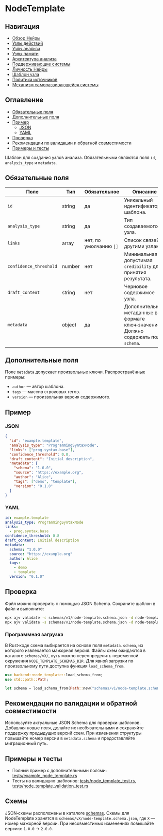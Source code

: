 # NodeTemplate

## Навигация
- [Обзор Нейры](README.md)
- [Узлы действий](action-nodes.md)
- [Узлы анализа](analysis-nodes.md)
- [Узлы памяти](memory-nodes.md)
- [Архитектура анализа](analysis-architecture.md)
- [Поддерживающие системы](support-systems.md)
- [Личность Нейры](personality.md)
- [Шаблон узла](node-template.md)
- [Политика источников](source-policy.md)
- [Механизм саморазвивающейся системы](self-updating-system.md)

## Оглавление
- [Обязательные поля](#обязательные-поля)
- [Дополнительные поля](#дополнительные-поля)
- [Пример](#пример)
  - [JSON](#json)
  - [YAML](#yaml)
- [Проверка](#проверка)
- [Рекомендации по валидации и обратной совместимости](#рекомендации-по-валидации-и-обратной-совместимости)
- [Примеры и тесты](#примеры-и-тесты)


Шаблон для создания узлов анализа. Обязательными являются поля `id`, `analysis_type` и `metadata`.

## Обязательные поля

| Поле | Тип | Обязательное | Описание |
| --- | --- | --- | --- |
| `id` | string | да | Уникальный идентификатор шаблона. |
| `analysis_type` | string | да | Тип создаваемого узла. |
| `links` | array<string> | нет, по умолчанию `[]` | Список связей с другими узлами. |
| `confidence_threshold` | number | нет | Минимальная допустимая `credibility` для принятия результата. |
| `draft_content` | string | нет | Черновое содержимое узла. |
| `metadata` | object | да | Дополнительные метаданные в формате ключ‑значение. Должно содержать поле `schema`. |

## Дополнительные поля

Поле `metadata` допускает произвольные ключи. Распространённые примеры:

- `author` — автор шаблона.
- `tags` — массив строковых тегов.
- `version` — произвольная версия содержимого.

## Пример

### JSON

```json
{
  "id": "example.template",
  "analysis_type": "ProgrammingSyntaxNode",
  "links": ["prog.syntax.base"],
  "confidence_threshold": 0.8,
  "draft_content": "Initial description",
  "metadata": {
    "schema": "1.0.0",
    "source": "https://example.org",
    "author": "Alice",
    "tags": ["demo", "template"],
    "version": "0.1.0"
  }
}
```

### YAML

```yaml
id: example.template
analysis_type: ProgrammingSyntaxNode
links:
  - prog.syntax.base
confidence_threshold: 0.8
draft_content: Initial description
metadata:
  schema: "1.0.0"
  source: "https://example.org"
  author: Alice
  tags:
    - demo
    - template
  version: "0.1.0"
```

## Проверка

Файл можно проверить с помощью JSON Schema. Сохраните шаблон в файл и выполните:

```bash
npx ajv validate -s schemas/v1/node-template.schema.json -d node-template.json
npx ajv validate -s schemas/v1/node-template.schema.json -d node-template.yaml
```

### Программная загрузка

В Rust‑коде схема выбирается на основе поля `metadata.schema`, из которого извлекается мажорная версия. Файлы схем ожидаются в каталоге `schemas/vX/`, путь можно переопределить переменной окружения `NODE_TEMPLATE_SCHEMAS_DIR`. Для явной загрузки по произвольному пути доступна функция `load_schema_from`.

```rust
use backend::node_template::load_schema_from;
use std::path::Path;

let schema = load_schema_from(Path::new("schemas/v1/node-template.schema.json")).unwrap();
```

## Рекомендации по валидации и обратной совместимости

Используйте актуальные JSON Schema для проверки шаблонов. Добавляя новые поля, делайте их необязательными и сохраняйте поддержку предыдущих версий схем. При изменении структуры повышайте номер версии в `metadata.schema` и предоставляйте миграционный путь.

## Примеры и тесты

- Полный пример с дополнительными полями: [tests/example_node_template.rs](tests/example_node_template.rs)
- Тесты на валидацию шаблонов: [tests/node_template_test.rs](tests/node_template_test.rs), [tests/node_template_validation_test.rs](tests/node_template_validation_test.rs)

## Схемы

JSON‑схемы расположены в каталоге [schemas](schemas). Схемы для NodeTemplate хранятся в `schemas/vX/node-template.schema.json`, где `X` — номер мажорной версии. При несовместимых изменениях повышайте версию: `1.0.0` → `2.0.0`.
